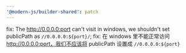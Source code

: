 ```yaml
---
'@modern-js/builder-shared': patch
---
```


fix: The http://0.0.0.0:port can't visit in windows, we shouldn't set publicPath as `//0.0.0.0:${port}/`;
fix: 在 windows 里不能正常访问 http://0.0.0.0:port，我们不应该将 publicPath 设置成 `//0.0.0.0:${port}`
